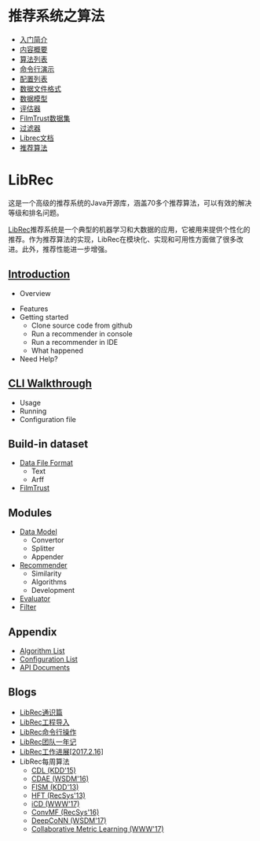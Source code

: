 # 推荐系统之算法
  - [入门简介](Introduction.md)
  - [内容概要](Context.md) 
  - [算法列表](AlgorithmList.md)  
  - [命令行演示](CLIWalkthrough.md)  
  - [配置列表](ConfigurationList.md) 
  - [数据文件格式](DataFileFormat.md)  
  - [数据模型](DataModel.md)  
  - [评估器](Evaluator.md)
  - [FilmTrust数据集](FilmTrust.md)
  - [过滤器](Filter.md)
  - [Librec文档](LibrecDocument.md)
  - [推荐算法](Recommender.md)

# LibRec
这是一个高级的推荐系统的Java开源库，涵盖70多个推荐算法，可以有效的解决等级和排名问题。  

[LibRec](http://www.librec.net)推荐系统是一个典型的机器学习和大数据的应用，它被用来提供个性化的推荐。作为推荐算法的实现，LibRec在模块化、实现和可用性方面做了很多改进。此外，推荐性能进一步增强。

## [Introduction](http://wiki.librec.net/doku.php?id=introduction)
+ Overview
- Features
- Getting started
    - Clone source code from github
    - Run a recommender in console
    - Run a recommender in IDE
    - What happened
- Need Help?

## [CLI Walkthrough](http://wiki.librec.net/doku.php?id=CLIWalkthrough)
  + Usage
  + Running
  + Configuration file

## Build-in dataset
  + [Data File Format](http://wiki.librec.net/doku.php?id=DataFileFormat)
     - Text
     - Arff
  + [FilmTrust](http://wiki.librec.net/doku.php?id=FilmTrust)


## Modules
+ [Data Model](http://wiki.librec.net/doku.php?id=DataModel)
  - Convertor
  - Splitter
  - Appender
+ [Recommender](http://wiki.librec.net/doku.php?id=Recommender)
    - Similarity
    - Algorithms
    - Development
+ [Evaluator](http://wiki.librec.net/doku.php?id=Evaluator)
+ [Filter](http://wiki.librec.net/doku.php?id=Filter)


## Appendix
+ [Algorithm List](http://wiki.librec.net/doku.php?id=AlgorithmList)
+ [Configuration List](http://wiki.librec.net/doku.php?id=ConfigurationList)
+ [API Documents](http://librec.net/doc/librec-v2.0/)

## Blogs
+ [LibRec通识篇](http://mp.weixin.qq.com/s/AB39ihVWXYHRbeODbGO-2g)
+ [LibRec工程导入](http://mp.weixin.qq.com/s/OyYn5_4GYAbF0L0SFgsHVQ)
+ [LibRec命令行操作](http://mp.weixin.qq.com/s/xnkg6BGyUUKmbs009p8XCw)
+ [LibRec团队一年记](http://mp.weixin.qq.com/s/vDnca1FMW9vVrFDgti_1IA)
+ [LibRec工作进展[2017.2.16]](http://mp.weixin.qq.com/s/WJP32VSChT4y_ofIBhbZ4A)
+ LibRec每周算法
  + [CDL (KDD'15)](https://mp.weixin.qq.com/s/AqgxnfR4h1FBRmmEe6uPqQ)
  + [CDAE (WSDM'16)](https://mp.weixin.qq.com/s/qwDIvXlpP5UIBTwtpqhYsg)
  + [FISM (KDD'13)](https://mp.weixin.qq.com/s/gHKOArFzUM9Zn8hEsA-1wQ)
  + [HFT (RecSys'13)](https://mp.weixin.qq.com/s/7yjA3_oCI5nSH4tv04BIhQ)
  + [iCD (WWW'17)](http://mp.weixin.qq.com/s/xnJq-aBAZW22tP7RQylKLw)
  + [ConvMF (RecSys'16)](http://mp.weixin.qq.com/s/bu9rSno_WmHHisE3lzYnqg)
  + [DeepCoNN (WSDM'17)](https://mp.weixin.qq.com/s/mnGuPGtdw9d1BzeNpoYYqw)
  + [Collaborative Metric Learning (WWW'17)](http://mp.weixin.qq.com/s/T-yCjebTzc_t6D4o5gyQLQ)

